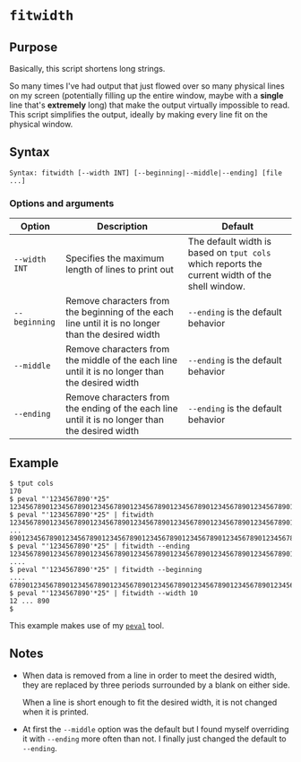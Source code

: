 # `fitwidth`

## Purpose
Basically, this script shortens long strings.

So many times I've had output that just flowed over so many physical lines on my screen (potentially filling up the entire window, maybe with a **single** line that's **extremely** long) that make the output virtually impossible to read.  This script simplifies the output, ideally by making every line fit on the physical window.

## Syntax
```
Syntax: fitwidth [--width INT] [--beginning|--middle|--ending] [file ...]
```

### Options and arguments
| Option | Description | Default |
| ------ | ----------- | ------- |
|  `--width INT` | Specifies the maximum length of lines to print out | The default width is based on `tput cols` which reports the current width of the shell window. |
| `--beginning` | Remove characters from the beginning of the each line until it is no longer than the desired width | `--ending` is the default behavior | 
| `--middle` | Remove characters from the middle of the each line until it is no longer than the desired width | `--ending` is the default behavior | 
| `--ending` | Remove characters from the ending of the each line until it is no longer than the desired width | `--ending` is the default behavior | 

## Example

```
$ tput cols
170
$ peval "'1234567890'*25"
1234567890123456789012345678901234567890123456789012345678901234567890123456789012345678901234567890123456789012345678901234567890123456789012345678901234567890123456789012345678901234567890123456789012345678901234567890123456789012345678901234567890
$ peval "'1234567890'*25" | fitwidth
1234567890123456789012345678901234567890123456789012345678901234567890123456789012 ... 89012345678901234567890123456789012345678901234567890123456789012345678901234567890
$ peval "'1234567890'*25" | fitwidth --ending
123456789012345678901234567890123456789012345678901234567890123456789012345678901234567890123456789012345678901234567890123456789012345678901234567890123456789012345 ....
$ peval "'1234567890'*25" | fitwidth --beginning
.... 678901234567890123456789012345678901234567890123456789012345678901234567890123456789012345678901234567890123456789012345678901234567890123456789012345678901234567890
$ peval "'1234567890'*25" | fitwidth --width 10
12 ... 890
$ 
```

This example makes use of my [`peval`](peval.md) tool.

## Notes

- When data is removed from a line in order to meet the desired width, they are replaced by three periods surrounded by a blank on either side.

  When a line is short enough to fit the desired width, it is not changed when it is printed.

- At first the `--middle` option was the default but I found myself overriding it with `--ending` more often than not.  I finally just changed the default to `--ending`.

